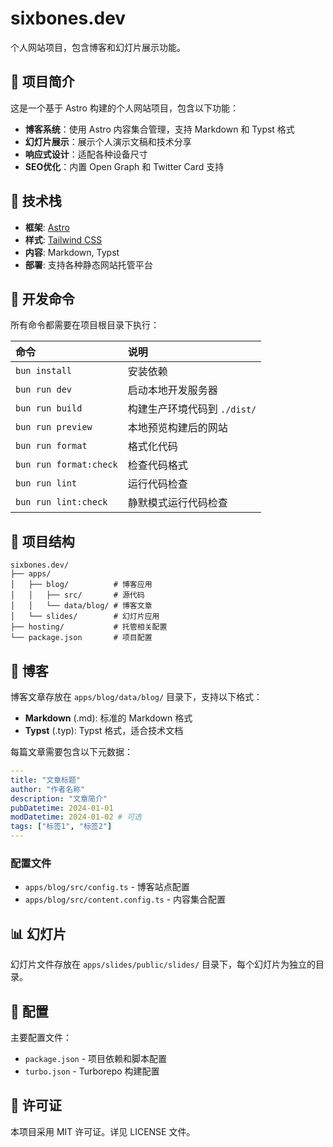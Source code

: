 # sixbones.dev

个人网站项目，包含博客和幻灯片展示功能。

## 📖 项目简介

这是一个基于 Astro 构建的个人网站项目，包含以下功能：

- **博客系统**：使用 Astro 内容集合管理，支持 Markdown 和 Typst 格式
- **幻灯片展示**：展示个人演示文稿和技术分享
- **响应式设计**：适配各种设备尺寸
- **SEO优化**：内置 Open Graph 和 Twitter Card 支持

## 🚀 技术栈

- **框架**: [Astro](https://astro.build)
- **样式**: [Tailwind CSS](https://tailwindcss.com)
- **内容**: Markdown, Typst
- **部署**: 支持各种静态网站托管平台

## 🧞 开发命令

所有命令都需要在项目根目录下执行：

| 命令                   | 说明                         |
| :--------------------- | :--------------------------- |
| `bun install`          | 安装依赖                     |
| `bun run dev`          | 启动本地开发服务器           |
| `bun run build`        | 构建生产环境代码到 `./dist/` |
| `bun run preview`      | 本地预览构建后的网站         |
| `bun run format`       | 格式化代码                   |
| `bun run format:check` | 检查代码格式                 |
| `bun run lint`         | 运行代码检查                 |
| `bun run lint:check`   | 静默模式运行代码检查         |

## 📁 项目结构

```
sixbones.dev/
├── apps/
│   ├── blog/          # 博客应用
│   │   ├── src/       # 源代码
│   │   └── data/blog/ # 博客文章
│   └── slides/        # 幻灯片应用
├── hosting/           # 托管相关配置
└── package.json       # 项目配置
```

## 📝 博客

博客文章存放在 `apps/blog/data/blog/` 目录下，支持以下格式：

- **Markdown** (.md): 标准的 Markdown 格式
- **Typst** (.typ): Typst 格式，适合技术文档

每篇文章需要包含以下元数据：

```yaml
---
title: "文章标题"
author: "作者名称"
description: "文章简介"
pubDatetime: 2024-01-01
modDatetime: 2024-01-02 # 可选
tags: ["标签1", "标签2"]
---
```

### 配置文件

- `apps/blog/src/config.ts` - 博客站点配置
- `apps/blog/src/content.config.ts` - 内容集合配置

## 📊 幻灯片

幻灯片文件存放在 `apps/slides/public/slides/` 目录下，每个幻灯片为独立的目录。

## 🔧 配置

主要配置文件：

- `package.json` - 项目依赖和脚本配置
- `turbo.json` - Turborepo 构建配置

## 📄 许可证

本项目采用 MIT 许可证。详见 LICENSE 文件。
